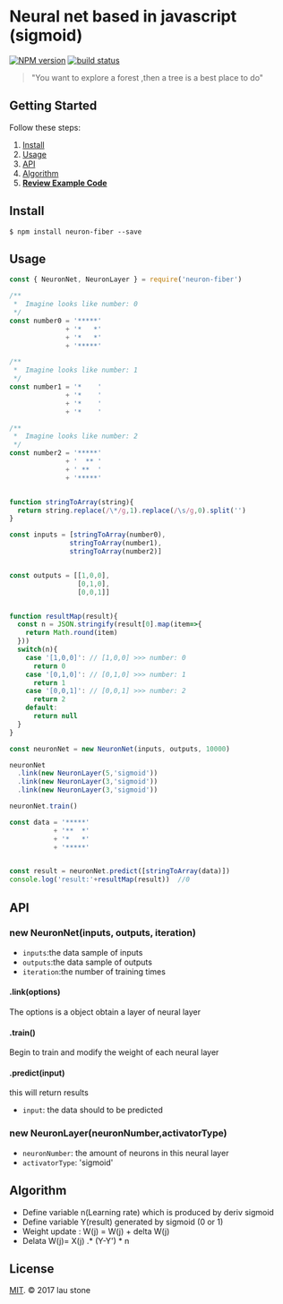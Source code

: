 # Neural net based in javascript (sigmoid)


  [![NPM version][npm-image]][npm-url]
  [![build status][travis-image]][travis-url]

> "You want to explore a forest ,then a tree is a best place to do"

## Getting Started

Follow these steps:

1. [Install](#install)
2. [Usage](#usage)
3. [API](#API)
4. [Algorithm](#algorithm)
5. **[Review Example Code](https://github.com/rainlst/neuron-fiber/tree/master/example)**

## Install

```
$ npm install neuron-fiber --save
```

## Usage

```js
const { NeuronNet, NeuronLayer } = require('neuron-fiber')

/**
 *  Imagine looks like number: 0
 */
const number0 = '*****' 
              + '*   *'
              + '*   *'
              + '*****' 

/**
 *  Imagine looks like number: 1
 */
const number1 = '*    ' 
              + '*    '
              + '*    '
              + '*    '

/**
 *  Imagine looks like number: 2
 */
const number2 = '*****' 
              + '  ** '
              + ' **  '
              + '*****' 


function stringToArray(string){
  return string.replace(/\*/g,1).replace(/\s/g,0).split('')
}

const inputs = [stringToArray(number0), 
               stringToArray(number1), 
               stringToArray(number2)]


const outputs = [[1,0,0],
                 [0,1,0],  
                 [0,0,1]]  


function resultMap(result){
  const n = JSON.stringify(result[0].map(item=>{
    return Math.round(item)
  }))
  switch(n){
    case '[1,0,0]': // [1,0,0] >>> number: 0
      return 0
    case '[0,1,0]': // [0,1,0] >>> number: 1
      return 1
    case '[0,0,1]': // [0,0,1] >>> number: 2
      return 2
    default:
      return null
  }
}

const neuronNet = new NeuronNet(inputs, outputs, 10000)

neuronNet
  .link(new NeuronLayer(5,'sigmoid'))
  .link(new NeuronLayer(3,'sigmoid'))
  .link(new NeuronLayer(3,'sigmoid'))

neuronNet.train()

const data = '*****' 
           + '**  *'
           + '*   *'
           + '*****' 


const result = neuronNet.predict([stringToArray(data)])
console.log('result:'+resultMap(result))  //0


```
## API


### new NeuronNet(inputs, outputs, iteration)
* `inputs`:the data sample of inputs
* `outputs`:the data sample of outputs
* `iteration`:the number of training times


#### .link(options)

The options is a object obtain a layer of neural layer


#### .train()

Begin to train and modify the weight of each neural layer


#### .predict(input)

this will return results
* `input`: the data should to be predicted



### new NeuronLayer(neuronNumber,activatorType)

* `neuronNumber`: the amount of neurons in this neural layer
* `activatorType`: 'sigmoid'



## Algorithm
* Define variable  n(Learning rate)  which is produced by deriv sigmoid
* Define variable  Y(result) generated by sigmoid (0 or 1)
* Weight update : W(j) = W(j) + delta W(j)
* Delata W(j)= X(j) .* (Y-Y') * n

## License

[MIT](https://opensource.org/licenses/MIT). © 2017 lau stone

[npm-image]: https://img.shields.io/npm/v/neuron-fiber.svg?style=flat-square
[npm-url]: https://www.npmjs.com/package/neuron-fiber
[travis-image]: https://img.shields.io/travis/rainlst/neuron-fiber.svg?branch=master&style=flat-square
[travis-url]: https://travis-ci.org/rainlst/neuron-fiber
